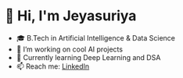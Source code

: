 # 👋 Hi, I'm Jeyasuriya
- 🎓 B.Tech in Artificial Intelligence & Data Science
- 🔭 I’m working on cool AI projects
- 🌱 Currently learning Deep Learning and DSA
- 📫 Reach me: [LinkedIn](www.linkedin.com/in/jeyasuriya-rs-233290291)

